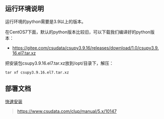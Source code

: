 ## 运行环境说明

运行环境的python需要是3.9以上的版本。

在CentOS7下面，默认的python版本比较旧，可以下载我们编译好的python版本：

* https://gitee.com/csudata/csupy3.9.16/releases/download/1.0/csupy3.9.16.el7.tar.xz

把安装包csupy3.9.16.el7.tar.xz放到/opt/目录下，解压：

```
tar xf csupy3.9.16.el7.tar.xz
```

## 部署文档
[快速安装](https://www.csudata.com/clup/manual/5.x/10147)
> https://www.csudata.com/clup/manual/5.x/10147
